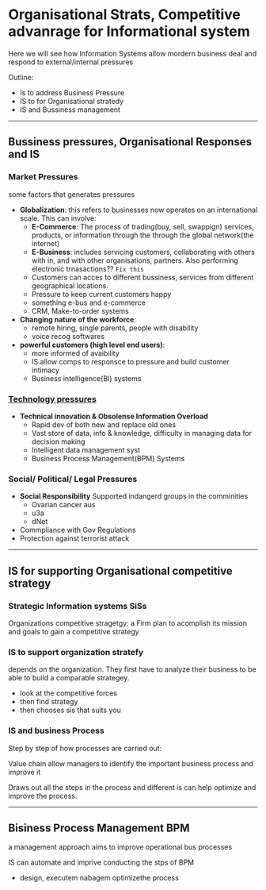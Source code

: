 # Organisational Strats, Competitive advanrage for Informational system

Here we will see how Information Systems allow mordern business deal and respond to external/internal pressures

Outline:

- Is to address Business Pressure
- IS to for Organisational stratedy
- IS and Bussiness management

---

## Bussiness pressures, Organisational Responses and IS

### Market Pressures

some factors that generates pressures

- __Globalization__: this refers to businesses now operates on an international scale. This can involve:
  - __E-Commerce__: The process of trading(buy, sell, swappign) services, products, or information through the through the global network(the internet)
  - __E-Business__: includes servicing customers, collaborating with others with in, and with other organisations, partners. Also performing electronic trnasactions?? `Fix this`
  - Customers can acces to different bussiness, services from different geographical locations.
  - Pressure to keep current customers happy
  - something e-bus and e-commerce
  - CRM, Make-to-order systems
- __Changing nature of the workforce__: 
  - remote hiring, single parents, people with disability
  - voice recog softwares
- __powerful customers (high level end users)__:
  - more informed of avaibility
  - IS allow comps to responsce to pressure and build customer intimacy
  - Business intelligence(BI) systems

### <u>Technology pressures</U>

- __Technical innovation & Obsolense Information Overload__
  - Rapid dev of both new and replace old ones
  - Vast store of data, info & knowledge, difficulty in managing data for decision making
  - Intelligent data management syst
  - Business Process Management(BPM) Systems

### Social/ Political/ Legal Pressures

- __Social Responsibility__
Supported indangerd groups in the comminities
  - Ovarian cancer aus
  - u3a
  - dNet
- Commpliance with Gov Regulations
- Protection against terrorist attack

---

## IS for supporting Organisational competitive strategy

### Strategic Information systems __SiSs__

Organizations competitive stragetgy: a Firm plan to acomplish its mission and goals to gain a competitive strategy

### IS to support organization stratefy

depends on the organization. They first have to analyze their business to be able to build a comparable strategey.

- look at the competitive forces
- then find strategy
- then chooses sis that suits you

### IS and business Process

Step by step of how processes are carried out:

Value chain allow managers to identify the important business process and improve it

Draws out all the steps in the process and different is can help optimize and improve the process.

---

## Bisiness Process Management BPM

a management approach aims to improve operational bus processes

IS can automate and imprive conducting the stps of BPM

- design, executem nabagem optimizethe process

##
